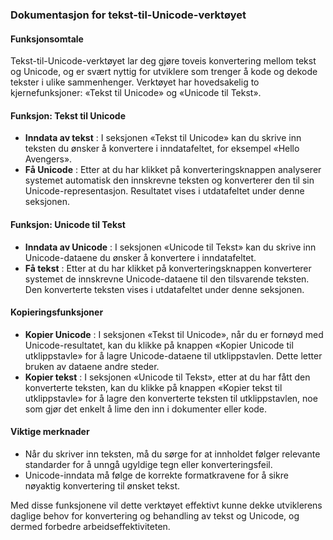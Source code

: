 ### Dokumentasjon for tekst-til-Unicode-verktøyet

#### Funksjonsomtale

Tekst-til-Unicode-verktøyet lar deg gjøre toveis konvertering mellom tekst og Unicode, og er svært nyttig for utviklere som trenger å kode og dekode tekster i ulike sammenhenger. Verktøyet har hovedsakelig to kjernefunksjoner: «Tekst til Unicode» og «Unicode til Tekst».

#### Funksjon: Tekst til Unicode

* **Inndata av tekst** : I seksjonen «Tekst til Unicode» kan du skrive inn teksten du ønsker å konvertere i inndatafeltet, for eksempel «Hello Avengers».
* **Få Unicode** : Etter at du har klikket på konverteringsknappen analyserer systemet automatisk den innskrevne teksten og konverterer den til sin Unicode-representasjon. Resultatet vises i utdatafeltet under denne seksjonen.

#### Funksjon: Unicode til Tekst

* **Inndata av Unicode** : I seksjonen «Unicode til Tekst» kan du skrive inn Unicode-dataene du ønsker å konvertere i inndatafeltet.
* **Få tekst** : Etter at du har klikket på konverteringsknappen konverterer systemet de innskrevne Unicode-dataene til den tilsvarende teksten. Den konverterte teksten vises i utdatafeltet under denne seksjonen.

#### Kopieringsfunksjoner

* **Kopier Unicode** : I seksjonen «Tekst til Unicode», når du er fornøyd med Unicode-resultatet, kan du klikke på knappen «Kopier Unicode til utklippstavle» for å lagre Unicode-dataene til utklippstavlen. Dette letter bruken av dataene andre steder.
* **Kopier tekst** : I seksjonen «Unicode til Tekst», etter at du har fått den konverterte teksten, kan du klikke på knappen «Kopier tekst til utklippstavle» for å lagre den konverterte teksten til utklippstavlen, noe som gjør det enkelt å lime den inn i dokumenter eller kode.

#### Viktige merknader

* Når du skriver inn teksten, må du sørge for at innholdet følger relevante standarder for å unngå ugyldige tegn eller konverteringsfeil.
* Unicode-inndata må følge de korrekte formatkravene for å sikre nøyaktig konvertering til ønsket tekst.

Med disse funksjonene vil dette verktøyet effektivt kunne dekke utviklerens daglige behov for konvertering og behandling av tekst og Unicode, og dermed forbedre arbeidseffektiviteten.